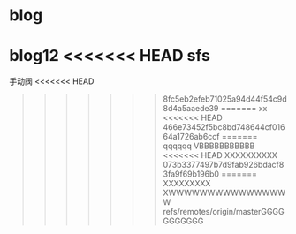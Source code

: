 # blog
blog12
<<<<<<< HEAD
sfs
=======
手动阀
<<<<<<< HEAD
>>>>>>> 8fc5eb2efeb71025a94d44f54c9d8d4a5aaede39
=======
xx
<<<<<<< HEAD
>>>>>>> 466e73452f5bc8bd748644cf01664a1726ab6ccf
=======
qqqqqq
VBBBBBBBBBBB
<<<<<<< HEAD
XXXXXXXXXX
>>>>>>> 073b3377497b7d9fab926bdacf83fa9f69b196b0
=======
XXXXXXXXX
XWWWWWWWWWWWWWWWW
>>>>>>> refs/remotes/origin/masterGGGGGGGGGGG
